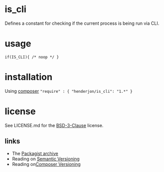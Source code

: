# is_cli

Defines a constant for checking if the current process is being run via CLI.

# usage

`if(IS_CLI){ /* noop */ }`

# installation

Using [composer](http://getcomposer.org/) `"require" : { "henderjon/is_cli": "1.*" }`

# license

See LICENSE.md for the [BSD-3-Clause](http://opensource.org/licenses/BSD-3-Clause) license.

## links

  - The [Packagist archive](https://packagist.org/packages/henderjon/is_cli)
  - Reading on [Semantic Versioning](http://semver.org/)
  - Reading on[Composer Versioning](https://getcomposer.org/doc/01-basic-usage.md#package-versions)





